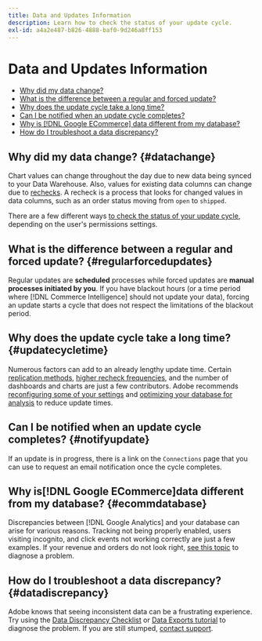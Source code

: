 ```yaml
---
title: Data and Updates Information
description: Learn how to check the status of your update cycle.
exl-id: a4a2e487-b826-4888-baf0-9d246a8ff153
---
```

# Data and Updates Information

* [Why did my data change?](#datachange)
* [What is the difference between a regular and forced update?](#regularforcedupdates)
* [Why does the update cycle take a long time?](#updatecycletime)
* [Can I be notified when an update cycle completes?](#notifyupdate)
* [Why is [!DNL Google ECommerce] data different from my database?](#ecommdatabase)
* [How do I troubleshoot a data discrepancy?](#datadiscrepancy)

## Why did my data change? {#datachange}

Chart values can change throughout the day due to new data being synced to your Data Warehouse. Also, values for existing data columns can change due to [rechecks](../data-warehouse-mgr/cfg-data-rechecks.md). A recheck is a process that looks for changed values in data columns, such as an order status moving from `open` to `shipped`.

There are a few different ways [to check the status of your update cycle](../../best-practices/check-update-cycle.md), depending on the user's permissions settings.

## What is the difference between a regular and forced update? {#regularforcedupdates}

Regular updates are **scheduled** processes while forced updates are **manual processes initiated by you**. If you have blackout hours (or a time period where [!DNL Commerce Intelligence] should not update your data), forcing an update starts a cycle that does not respect the limitations of the blackout period.

## Why does the update cycle take a long time? {#updatecycletime}

Numerous factors can add to an already lengthy update time. Certain [replication methods](../data-warehouse-mgr/cfg-replication-methods.md), [higher recheck frequencies](../data-warehouse-mgr/cfg-data-rechecks.md), and the number of dashboards and charts are just a few contributors. Adobe recommends [reconfiguring some of your settings](../../best-practices/reduce-update-cycle-time.md) and [optimizing your database for analysis](../../best-practices/opt-db-analysis.md) to reduce update times.

## Can I be notified when an update cycle completes? {#notifyupdate}

If an update is in progress, there is a link on the `Connections` page that you can use to request an email notification once the cycle completes.

## Why is[!DNL Google ECommerce]data different from my database? {#ecommdatabase}

Discrepancies between [!DNL Google Analytics] and your database can arise for various reasons. Tracking not being properly enabled, users visiting incognito, and click events not working correctly are just a few examples. If your revenue and orders do not look right, [see this topic](https://experienceleague.adobe.com/docs/commerce-knowledge-base/kb/troubleshooting/miscellaneous/diagnosing-google-ecommerce-revenue-discrepancies.html) to diagnose a problem.

## How do I troubleshoot a data discrepancy? {#datadiscrepancy}

Adobe knows that seeing inconsistent data can be a frustrating experience. Try using the [Data Discrepancy Checklist](https://experienceleague.adobe.com/docs/commerce-knowledge-base/kb/troubleshooting/miscellaneous/diagnosing-a-data-discrepancy.html) or [Data Exports tutorial](https://experienceleague.adobe.com/docs/commerce-knowledge-base/kb/troubleshooting/miscellaneous/using-data-exports-to-pinpoint-discrepancies.html) to diagnose the problem. If you are still stumped, [contact support](https://experienceleague.adobe.com/docs/commerce-knowledge-base/kb/troubleshooting/miscellaneous/mbi-service-policies.html).
